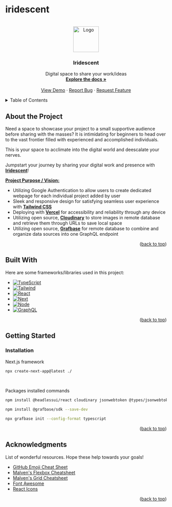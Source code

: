 # iridescent


<!-- PROJECT LOGO -->
<br />
<div align="center" id='readme-top'>
  <a href="https://github.com/WackyChomp/iridescent">
    <img src="https://media0.giphy.com/media/72tuDWJfAKxnMzMbb5/giphy.gif?" alt="Logo" width="80" height="80">
  </a>

  <h3 align="center">Iridescent</h3>

  <p align="center">
    Digital space to share your work/ideas
    <br />
    <a href="https://github.com/WackyChomp/iridescent"><strong>Explore the docs »</strong></a>
    <br />
    <br />
    <a href="https://github.com/WackyChomp/iridescent">View Demo</a>
    ·
    <a href="https://github.com/WackyChomp/iridescent/issues">Report Bug</a>
    ·
    <a href="https://github.com/WackyChomp/iridescent/issues">Request Feature</a>
  </p>
</div>



<!-- TABLE OF CONTENTS -->
<details>
  <summary>Table of Contents</summary>
  <ol>
    <li>
      <a href="#about-the-project">About The Project</a>
      <ul>
        <li><a href="#built-with">Built With</a></li>
      </ul>
    </li>
    <li>
      <a href="#getting-started">Getting Started</a>
      <ul>
        <li><a href="#installation">Installation</a></li>
      </ul>
    </li>
    <li><a href="#usage">Usage</a></li>
    <li><a href="#roadmap">Roadmap</a></li>
    <li><a href="#contributing">Contributing</a></li>
    <li><a href="#acknowledgments">Acknowledgments</a></li>
  </ol>
</details>



## About the Project
Need a space to showcase your project to a small supportive audience before sharing with the masses? It is intimidating for beginners to head over to the vast frontier filled with experienced and accomplished individuals.

This is your space to acclimate into the digital world and deescalate your nerves.

Jumpstart your journey by sharing your digital work and presence with <u><b>Iridescent</b></u>!

<u><b>Project Purpose / Vision:</b></u>
* Utilizing Google Authentication to allow users to create dedicated webpage for each individual project added by user
* Sleek and responsive design for satisfying seamless user experience with <u><b>Tailwind CSS</u></b>
* Deploying with <u><b>Vercel</b></u> for accessibility and reliability through any device
* Utilizing open source, <u><b>Cloudinary</b></u> to store images in remote database and retrieve them through URLs to save local space
* Utilizing open source, <u><b>Grafbase</b></u> for remote database to combine and organize data sources into one GraphQL endpoint 

<p align="right">(<a href="#readme-top">back to top</a>)</p>


## Built With

Here are some frameworks/libraries used in this project:
* [![TypeScript][TypeScript]][TypeScript-url]
* [![Tailwind][Tailwind.css]][Tailwind-url]
* [![React][React.js]][React-url]
* [![Next][Next.js]][Next-url]
* [![Node][Node.js]][Node-url]
* [![GraphQL][GraphQL]][GraphQL-url]

<p align="right">(<a href="#readme-top">back to top</a>)</p>


## Getting Started
### Installation

Next.js framework
```bash
npx create-next-app@latest ./
```

<br>

Packages installed commands
```bash
npm install @headlessui/react cloudinary jsonwebtoken @types/jsonwebtoken graphql-request next-auth

npm install @grafbase/sdk --save-dev

npx grafbase init --config-format typescript
```

<p align="right">(<a href="#readme-top">back to top</a>)</p>



<!-- ACKNOWLEDGMENTS -->
## Acknowledgments

List of wonderful resources. Hope these help towards your goals! 
* [GitHub Emoji Cheat Sheet](https://www.webpagefx.com/tools/emoji-cheat-sheet)
* [Malven's Flexbox Cheatsheet](https://flexbox.malven.co/)
* [Malven's Grid Cheatsheet](https://grid.malven.co/)
* [Font Awesome](https://fontawesome.com)
* [React Icons](https://react-icons.github.io/react-icons/search)

<p align="right">(<a href="#readme-top">back to top</a>)</p>



<!-- MARKDOWN LINKS & IMAGES -->
<!-- https://www.markdownguide.org/basic-syntax/#reference-style-links -->

[Next.js]: https://img.shields.io/badge/next.js-000000?style=for-the-badge&logo=nextdotjs&logoColor=white
[Next-url]: https://nextjs.org/
[TypeScript]: https://img.shields.io/badge/TypeScript-007ACC?style=for-the-badge&logo=typescript&logoColor=white
[TypeScript-url]: https://www.typescriptlang.org/
[JavaScript]: https://img.shields.io/badge/JavaScript-323330?style=for-the-badge&logo=javascript&logoColor=F7DF1E
[JavaScript-url]: https://www.javascript.com/


[React.js]: https://img.shields.io/badge/React-20232A?style=for-the-badge&logo=react&logoColor=61DAFB
[React-url]: https://reactjs.org/
[Node.js]: https://img.shields.io/badge/Node.js-43853D?style=for-the-badge&logo=node.js&logoColor=white
[Node-url]: https://nodejs.org/en/
[Tailwind.css]: https://img.shields.io/badge/Tailwind_CSS-38B2AC?style=for-the-badge&logo=tailwind-css&logoColor=white
[Tailwind-url]: https://tailwindcss.com/


[GraphQL]: https://img.shields.io/badge/GraphQL-000000?style=for-the-badge&logo=graphql&logoColor=DB7093
[GraphQL-url]: https://graphql.org/


[product-screenshot]: ./src/assets/

<!-- 
* [![][]][]

[]:
[-url]:
-->
